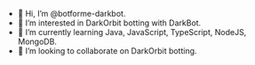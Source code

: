 - 👋 Hi, I’m @botforme-darkbot.
- 👀 I’m interested in DarkOrbit botting with DarkBot.
- 🌱 I’m currently learning Java, JavaScript, TypeScript, NodeJS, MongoDB.
- 💞️ I’m looking to collaborate on DarkOrbit botting.

